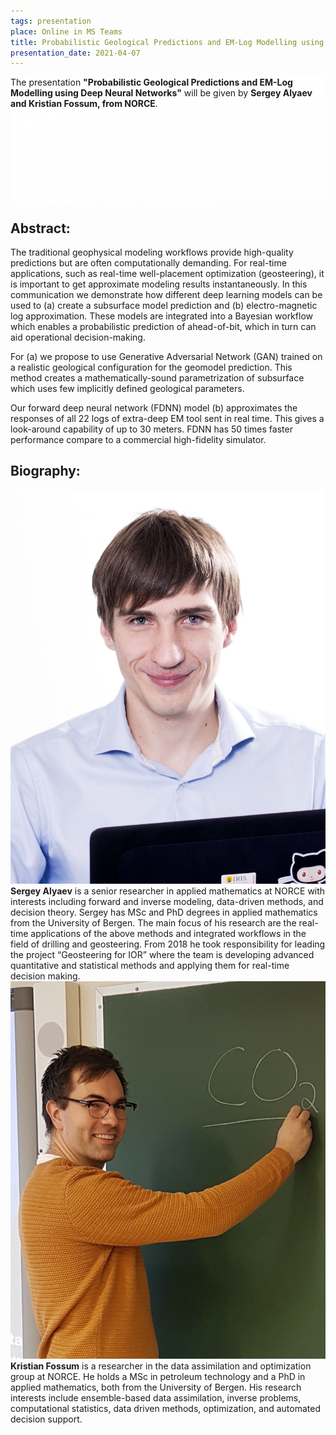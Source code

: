 ```yaml
---
tags: presentation
place: Online in MS Teams
title: Probabilistic Geological Predictions and EM-Log Modelling using Deep Neural Networks (Sergey Alyaev and Kristian Fossum, NORCE)
presentation_date: 2021-04-07
---
```


<style>
  .hero-example--linear-gradient {
    height: 200px;
    background-image: linear-gradient(135deg, rgba(255, 255, 255, .9), rgba(255, 255, 255, .7)), url("/assets/archive/kristian-fossum-sergey-alyaev-hero.jpg");
  }
</style>

<!-- <div class="hero" style='height: 500px; background-image: url("/assets/archive/kristian-fossum-sergey-alyaev-crop.jpg");'> -->

<div class="hero hero-example--linear-gradient">
  <div class="hero__content">
    <!-- <h3> -->
    The presentation <b>"Probabilistic Geological Predictions and EM-Log Modelling using Deep Neural Networks"</b> will be given by <b>Sergey Alyaev and Kristian Fossum, from NORCE</b>.
    <!-- </h3> -->
  </div>
</div>
 
## Abstract:

The traditional geophysical modeling workflows provide high-quality predictions but are often computationally demanding. For real-time applications, such as real-time well-placement optimization (geosteering), it is important to get approximate modeling results instantaneously. 
In this communication we demonstrate how different deep learning models can be used to (a) create a subsurface model prediction and (b) electro-magnetic log approximation. These models are integrated into a Bayesian workflow which enables a probabilistic prediction of ahead-of-bit, which in turn can aid operational decision-making. 

For (a) we propose to use Generative Adversarial Network (GAN) trained on a realistic geological configuration for the geomodel prediction. This method creates a mathematically-sound parametrization of subsurface which uses few implicitly defined geological parameters.

Our forward deep neural network (FDNN) model (b) approximates the responses of all 22 logs of extra-deep EM tool sent in real time. This gives a look-around capability of up to 30 meters. FDNN has 50 times faster performance compare to a commercial high-fidelity simulator.

 
<!-- <a class="button button--primary button--pill" href="/assets/archive/NFES-AI-Steve-Cuddy.pdf">Download Presentation as PDF</a> -->

<img class="image image--xl" src="/assets/archive/kristian-fossum-sergey-alyaev-hero.jpg" style="display: none;" alt="Two researchers near two boards"/>

## Biography:

<div class="grid grid--p-3">
  <div class="cell cell--shrink">
   <img class="image image--md" src="/assets/archive/sergey-alyaev-rl.jpg" alt="Sergey Alyaev"/>
  </div>
  <div class="cell cell--auto">
    <b>Sergey Alyaev</b> is a senior researcher in applied mathematics at NORCE with interests including forward and inverse modeling, data-driven methods, and decision theory. Sergey has MSc and PhD degrees in applied mathematics from the University of Bergen. The main focus of his research are the real-time applications of the above methods and integrated workflows in the field of drilling and geosteering. From 2018 he took responsibility for leading the project “Geosteering for IOR” where the team is developing advanced quantitative and statistical methods and applying them for real-time decision making.
  </div>
</div>

<div class="grid grid--p-3">
  <div class="cell cell--shrink">
    <img class="image image--md" src="/assets/archive/kristian-fossum.jpg" alt="Kristian Fossum"/>
  </div>
  <div class="cell cell--auto">
    <b>Kristian Fossum</b> is a researcher in the data assimilation and optimization group at NORCE. He holds a MSc in petroleum technology and a PhD in applied mathematics, both from the University of Bergen. His research interests include ensemble-based data assimilation, inverse problems, computational statistics, data driven methods, optimization, and automated decision support. 
  </div>  
</div>
 


